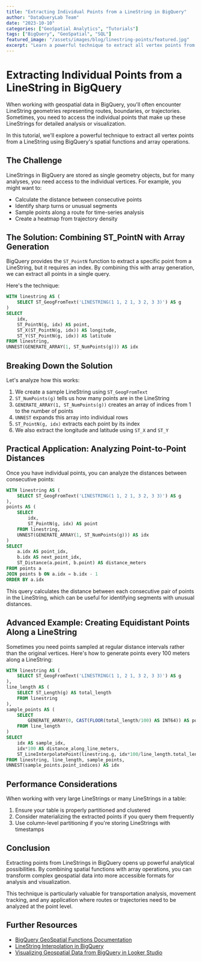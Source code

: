```yaml
---
title: "Extracting Individual Points from a LineString in BigQuery"
author: "DataQueryLab Team"
date: "2023-10-10"
categories: ["GeoSpatial Analytics", "Tutorials"]
tags: ["BigQuery", "GeoSpatial", "SQL"]
featured_image: "/assets/images/blog/linestring-points/featured.jpg"
excerpt: "Learn a powerful technique to extract all vertex points from a LineString using BigQuery's spatial functions."
---
```


# Extracting Individual Points from a LineString in BigQuery

When working with geospatial data in BigQuery, you'll often encounter LineString geometries representing routes, boundaries, or trajectories. Sometimes, you need to access the individual points that make up these LineStrings for detailed analysis or visualization.

In this tutorial, we'll explore a powerful technique to extract all vertex points from a LineString using BigQuery's spatial functions and array operations.

## The Challenge

LineStrings in BigQuery are stored as single geometry objects, but for many analyses, you need access to the individual vertices. For example, you might want to:

- Calculate the distance between consecutive points
- Identify sharp turns or unusual segments
- Sample points along a route for time-series analysis
- Create a heatmap from trajectory density

## The Solution: Combining ST_PointN with Array Generation

BigQuery provides the `ST_PointN` function to extract a specific point from a LineString, but it requires an index. By combining this with array generation, we can extract all points in a single query.

Here's the technique:

```sql
WITH linestring AS (
    SELECT ST_GeogFromText('LINESTRING(1 1, 2 1, 3 2, 3 3)') AS g
)
SELECT 
    idx,
    ST_PointN(g, idx) AS point,
    ST_X(ST_PointN(g, idx)) AS longitude,
    ST_Y(ST_PointN(g, idx)) AS latitude
FROM linestring,
UNNEST(GENERATE_ARRAY(1, ST_NumPoints(g))) AS idx
```

## Breaking Down the Solution

Let's analyze how this works:

1. We create a sample LineString using `ST_GeogFromText`
2. `ST_NumPoints(g)` tells us how many points are in the LineString
3. `GENERATE_ARRAY(1, ST_NumPoints(g))` creates an array of indices from 1 to the number of points
4. `UNNEST` expands this array into individual rows
5. `ST_PointN(g, idx)` extracts each point by its index
6. We also extract the longitude and latitude using `ST_X` and `ST_Y`

## Practical Application: Analyzing Point-to-Point Distances

Once you have individual points, you can analyze the distances between consecutive points:

```sql
WITH linestring AS (
    SELECT ST_GeogFromText('LINESTRING(1 1, 2 1, 3 2, 3 3)') AS g
),
points AS (
    SELECT 
        idx,
        ST_PointN(g, idx) AS point
    FROM linestring,
    UNNEST(GENERATE_ARRAY(1, ST_NumPoints(g))) AS idx
)
SELECT 
    a.idx AS point_idx,
    b.idx AS next_point_idx,
    ST_Distance(a.point, b.point) AS distance_meters
FROM points a
JOIN points b ON a.idx = b.idx - 1
ORDER BY a.idx
```

This query calculates the distance between each consecutive pair of points in the LineString, which can be useful for identifying segments with unusual distances.

## Advanced Example: Creating Equidistant Points Along a LineString

Sometimes you need points sampled at regular distance intervals rather than the original vertices. Here's how to generate points every 100 meters along a LineString:

```sql
WITH linestring AS (
    SELECT ST_GeogFromText('LINESTRING(1 1, 2 1, 3 2, 3 3)') AS g
),
line_length AS (
    SELECT ST_Length(g) AS total_length
    FROM linestring
),
sample_points AS (
    SELECT 
        GENERATE_ARRAY(0, CAST(FLOOR(total_length/100) AS INT64)) AS point_indices
    FROM line_length
)
SELECT 
    idx AS sample_idx,
    idx*100 AS distance_along_line_meters,
    ST_LineInterpolatePoint(linestring.g, idx*100/line_length.total_length) AS point
FROM linestring, line_length, sample_points, 
UNNEST(sample_points.point_indices) AS idx
```

## Performance Considerations

When working with very large LineStrings or many LineStrings in a table:

1. Ensure your table is properly partitioned and clustered
2. Consider materializing the extracted points if you query them frequently
3. Use column-level partitioning if you're storing LineStrings with timestamps

## Conclusion

Extracting points from LineStrings in BigQuery opens up powerful analytical possibilities. By combining spatial functions with array operations, you can transform complex geospatial data into more accessible formats for analysis and visualization.

This technique is particularly valuable for transportation analysis, movement tracking, and any application where routes or trajectories need to be analyzed at the point level.

## Further Resources
* [BigQuery GeoSpatial Functions Documentation](https://cloud.google.com/bigquery/docs/reference/standard-sql/geography_functions)
* [LineString Interpolation in BigQuery](https://cloud.google.com/bigquery/docs/reference/standard-sql/geography_functions#st_lineinterpolatepoint)
* [Visualizing Geospatial Data from BigQuery in Looker Studio](https://cloud.google.com/bigquery/docs/visualize-looker-studio)
